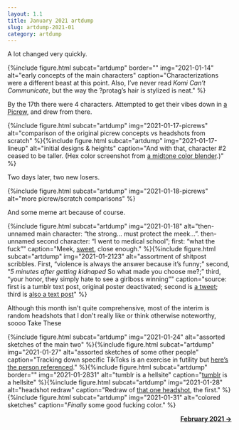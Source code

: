 ```yaml
---
layout: 1.1
title: January 2021 artdump
slug: artdump-2021-01
category: artdump
---
```

A lot changed very quickly.<!--more-->

{%include figure.html subcat="artdump" border=""
	img="2021-01-14"
	alt="early concepts of the main characters"
	caption="Characterizations were a different beast at this point. Also, I’ve never read <i>Komi Can’t Communicate</i>, but the way the ?protag’s hair is stylized is neat."
%}

By the 17th there were 4 characters. Attempted to get their vibes down in <a href="https://picrew.me/image_maker/457566" target="_blank">a Picrew</a>, and drew from there.

{%include figure.html subcat="artdump"
	img="2021-01-17-picrews"
	alt="comparison of the original picrew concepts vs headshots from scratch"
%}{%include figure.html subcat="artdump"
	img="2021-01-17-lineup"
	alt="initial designs & heights"
	caption="And with that, character #2 ceased to be taller. (Hex color screenshot from <a href='https://meyerweb.com/eric/tools/color-blend/#:::hex' target='_blank'>a midtone color blender</a>.)"
%}

Two days later, two new losers.

{%include figure.html subcat="artdump"
	img="2021-01-18-picrews"
	alt="more picrew/scratch comparisons"
%}

And some meme art because of course.

{%include figure.html subcat="artdump"
	img="2021-01-18"
	alt="then-unnamed main character: “the strong… must protect the meek…”. then-unnamed second character: “I went to medical school”; first: “what the fuck”"
	caption="Meek, <a href='https://i.kym-cdn.com/photos/images/original/001/312/047/035.jpg' target='_blank'>sweet</a>, close enough."
%}{%include figure.html subcat="artdump"
	img="2021-01-2123"
	alt="assortment of shitpost scribbles. First, “violence is always the answer because it’s funny;” second, “*5 minutes after getting kidnaped* So what made you choose me?;” third, “your honor, they simply hate to see a girlboss winning”"
	caption="source: first is a tumblr text post, original poster deactivated; second is <a href='https://twitter.com/innanetboyyy/status/1352402339567722497' target='_blank'>a tweet</a>; third is <a href='https://death2america.tumblr.com/post/639762989861502976/your-honor-they-simply-hate-to-see-a-girlboss' target='_blank'>also a text post</a>"
%}

Although this month isn't quite comprehensive, most of the interim is random headshots that I don't really like or think otherwise noteworthy, soooo Take These

{%include figure.html subcat="artdump"
	img="2021-01-24"
	alt="assorted sketches of the main two"
%}{%include figure.html subcat="artdump"
	img="2021-01-27"
	alt="assorted sketches of some other people"
	caption="Tracking down specific TikToks is an exercise in futility but <a href='https://www.tiktok.com/@not.even.emily' target='_blank'>here’s the person referenced</a>."
%}{%include figure.html subcat="artdump" border=""
	img="2021-01-2831"
	alt="tumblr is a hellsite"
	caption="<a href='https://kibibarel.tumblr.com/post/639133486906785792/whats-a-good-cutoff-age-for-tumblr' target='_blank'>tumblr</a> is a hellsite"
%}{%include figure.html subcat="artdump"
	img="2021-01-28"
	alt="headshot redraw"
	caption="Redraw of <a href='/blog/artdump-2020'>that one headshot</a>, the first."
%}{%include figure.html subcat="artdump"
	img="2021-01-31"
	alt="colored sketches"
	caption="<em>Finally</em> some good fucking color."
%}

<p style="text-align:right;"><b><a href="{%include url.html%}/blog/artdump-2021-02">February 2021 →</a></b></p>